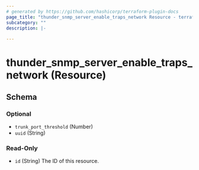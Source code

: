 ```yaml
---
# generated by https://github.com/hashicorp/terraform-plugin-docs
page_title: "thunder_snmp_server_enable_traps_network Resource - terraform-provider-thunder"
subcategory: ""
description: |-
  
---
```


# thunder_snmp_server_enable_traps_network (Resource)





<!-- schema generated by tfplugindocs -->
## Schema

### Optional

- `trunk_port_threshold` (Number)
- `uuid` (String)

### Read-Only

- `id` (String) The ID of this resource.


